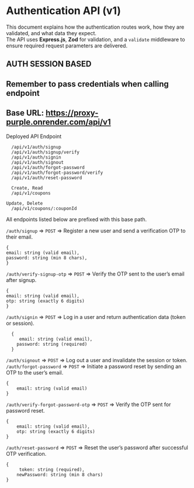 # Authentication API (v1)

This document explains how the authentication routes work, how they are validated, and what data they expect.  
The API uses **Express.js**, **Zod** for validation, and a `validate` middleware to ensure required request parameters are delivered.

## AUTH SESSION BASED

## Remember to pass credentials when calling endpoint

## Base URL: https://proxy-purple.onrender.com/api/v1

Deployed API Endpoint

```
  /api/v1/auth/signup
  /api/v1/auth/signup/verify
  /api/v1/auth/signin
  /api/v1/auth/signout
  /api/v1/auth/forgot-password
  /api/v1/auth/forgot-password/verify
  /api/v1/auth/reset-password
```

```
  Create, Read
  /api/v1/coupons

Update, Delete
  /api/v1/coupons/:couponId

```

All endpoints listed below are prefixed with this base path.

`/auth/signup` => `POST` => Register a new user and send a verification OTP to their email.

```
{
email: string (valid email),
password: string (min 8 chars),
}
```

`/auth/verify-signup-otp` => `POST` => Verify the OTP sent to the user’s email after signup.

```
{
email: string (valid email),
otp: string (exactly 6 digits)
}
```

`/auth/signin` => `POST` => Log in a user and return authentication data (token or session).

```
  {
     email: string (valid email),
    password: string (required)
  }
```

`/auth/signout` => `POST` => Log out a user and invalidate the session or token.
`/auth/forgot-password` => `POST` => Initiate a password reset by sending an OTP to the user’s email.

```
{
    email: string (valid email)
}
```

`/auth/verify-forgot-password-otp` => `POST` => Verify the OTP sent for password reset.

```
{
    email: string (valid email),
    otp: string (exactly 6 digits)
}

```

`/auth/reset-password` => `POST` => Reset the user’s password after successful OTP verification.

```
{
     token: string (required),
    newPassword: string (min 8 chars)
}

```
